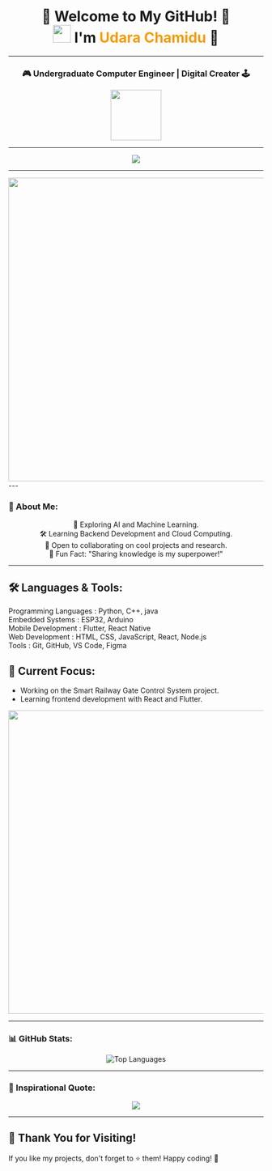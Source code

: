 <h1 align="center">
  🌟 Welcome to My GitHub! 🌟  
  <br> 
  <img src="https://media.giphy.com/media/hvRJCLFzcasrR4ia7z/giphy.gif" width="35">  
  I'm <span style="color: #f39c12;">Udara Chamidu</span> 🚀
</h1>

---

<h3 align="center">🎮 Undergraduate Computer Engineer | Digital Creater 🕹️</h3>

<div align="center">
  <img src="https://media.giphy.com/media/kH6CqYiquZawmU1HI6/giphy.gif" width="100" />
</div>




---

<p align="center">
  <img src="https://readme-typing-svg.demolab.com?font=Fira+Code&weight=600&size=25&duration=3000&pause=500&color=F7F7F7&background=000000&center=true&vCenter=true&width=600&lines=👨‍💻+Code.+🚀+Innovate.+🎨+Create.+;Always+Learning.+💡+Always+Evolving.+;Welcome+to+my+GitHub+Profile!">
</p>

---
<div align="center">
  <img src="https://media.giphy.com/media/QpVUMRUJGokfqXyfa1/giphy.gif" width="600" />
</div>
---

### 🌱 About Me:
<div align="center">
  🌟 Exploring AI and Machine Learning. <br>
  🛠️ Learning Backend Development and Cloud Computing. <br>
  🤝 Open to collaborating on cool projects and research. <br>
  🧠 Fun Fact: "Sharing knowledge is my superpower!"
</div>


---


## 🛠️ Languages & Tools:
<div align="left">
Programming Languages : Python, C++, java <br>
Embedded Systems : ESP32, Arduino <br>
Mobile Development : Flutter, React Native <br>
Web Development : HTML, CSS, JavaScript, React, Node.js <br>
Tools : Git, GitHub, VS Code, Figma
</div>

## 🔭 Current Focus:
- Working on the Smart Railway Gate Control System project.
- Learning frontend development with React and Flutter.


<div align="center">
  <img src="https://user-images.githubusercontent.com/20955511/199138068-0a7b7b75-a024-4f00-803f-30a19c5d1b2d.gif" width="600" />
</div>

---

### 📊 GitHub Stats:
<p align="center">
  <img src="https://github-readme-stats.vercel.app/api/top-langs?username=udarachamidu&show_icons=true&locale=en&layout=compact&theme=tokyonight" alt="Top Languages" />
</p>

---

### 🎯 Inspirational Quote:
<p align="center">
  <img src="https://readme-typing-svg.demolab.com?font=Monoton&size=24&duration=3000&pause=800&color=F7F7F7&background=000000&center=true&vCenter=true&width=800&lines=Dream+Big.;Learn+Every+Day.;Create+Something+Awesome.">
</p>



---

## 🙏 Thank You for Visiting!

If you like my projects, don't forget to ⭐️ them! Happy coding! 🚀

